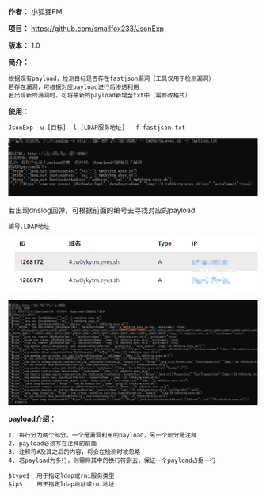 **作者：** 小狐狸FM

**项目：** https://github.com/smallfox233/JsonExp

**版本：** 1.0

**简介：** 

```
根据现有payload，检测目标是否存在fastjson漏洞（工具仅用于检测漏洞）
若存在漏洞，可根据对应payload进行后渗透利用
若出现新的漏洞时，可将最新的payload新增至txt中（需修改格式）
```

**使用：**



```
JsonExp -u [目标] -l [LDAP服务地址]  -f fastjson.txt
```

![](1.png)

若出现dnslog回弹，可根据前面的编号去寻找对应的payload

```
编号.LDAP地址
```



![](2.png)

![](3.png)



**payload介绍：**

```
1. 每行分为两个部分，一个是漏洞利用的payload，另一个部分是注释
2. payload必须写在注释的前面
3. 注释符#及其之后的内容，将会在检测时被忽略
4. 若payload为多行，则需将其中的换行符删去，保证一个payload占据一行
```



```
$type$	用于指定ldap或rmi服务类型
$ip$	用于指定ldap地址或rmi地址
```






